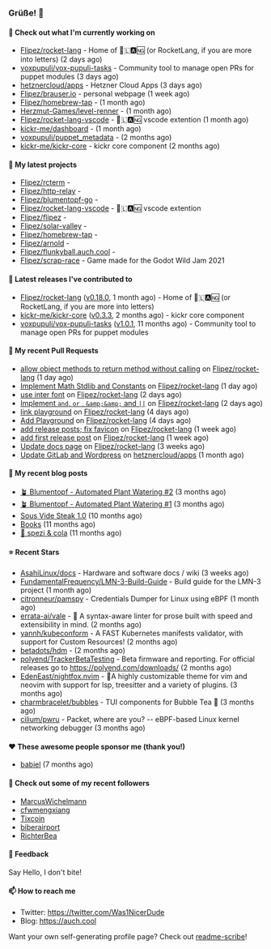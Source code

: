 ### Grüße! 👋

#### 👷 Check out what I'm currently working on

- [Flipez/rocket-lang](https://github.com/Flipez/rocket-lang) - Home of 🚀🇱🅰🆖 (or RocketLang, if you are more into letters) (2 days ago)
- [voxpupuli/vox-pupuli-tasks](https://github.com/voxpupuli/vox-pupuli-tasks) - Community tool to manage open PRs for puppet modules (3 days ago)
- [hetznercloud/apps](https://github.com/hetznercloud/apps) - Hetzner Cloud Apps (3 days ago)
- [Flipez/brauser.io](https://github.com/Flipez/brauser.io) - personal webpage (1 week ago)
- [Flipez/homebrew-tap](https://github.com/Flipez/homebrew-tap) -  (1 month ago)
- [Herzmut-Games/level-renner](https://github.com/Herzmut-Games/level-renner) -  (1 month ago)
- [Flipez/rocket-lang-vscode](https://github.com/Flipez/rocket-lang-vscode) - 🚀🇱🅰🆖 vscode extention (1 month ago)
- [kickr-me/dashboard](https://github.com/kickr-me/dashboard) -  (1 month ago)
- [voxpupuli/puppet_metadata](https://github.com/voxpupuli/puppet_metadata) -  (2 months ago)
- [kickr-me/kickr-core](https://github.com/kickr-me/kickr-core) - kickr core component (2 months ago)

#### 🌱 My latest projects

- [Flipez/rcterm](https://github.com/Flipez/rcterm) - 
- [Flipez/http-relay](https://github.com/Flipez/http-relay) - 
- [Flipez/blumentopf-go](https://github.com/Flipez/blumentopf-go) - 
- [Flipez/rocket-lang-vscode](https://github.com/Flipez/rocket-lang-vscode) - 🚀🇱🅰🆖 vscode extention
- [Flipez/flipez](https://github.com/Flipez/flipez) - 
- [Flipez/solar-valley](https://github.com/Flipez/solar-valley) - 
- [Flipez/homebrew-tap](https://github.com/Flipez/homebrew-tap) - 
- [Flipez/arnold](https://github.com/Flipez/arnold) - 
- [Flipez/flunkyball.auch.cool](https://github.com/Flipez/flunkyball.auch.cool) - 
- [Flipez/scrap-race](https://github.com/Flipez/scrap-race) - Game made for the Godot Wild Jam 2021


#### 🔭 Latest releases I've contributed to

- [Flipez/rocket-lang](https://github.com/Flipez/rocket-lang) ([v0.18.0](https://github.com/Flipez/rocket-lang/releases/tag/v0.18.0), 1 month ago) - Home of 🚀🇱🅰🆖 (or RocketLang, if you are more into letters)
- [kickr-me/kickr-core](https://github.com/kickr-me/kickr-core) ([v0.3.3](https://github.com/kickr-me/kickr-core/releases/tag/v0.3.3), 2 months ago) - kickr core component
- [voxpupuli/vox-pupuli-tasks](https://github.com/voxpupuli/vox-pupuli-tasks) ([v1.0.1](https://github.com/voxpupuli/vox-pupuli-tasks/releases/tag/v1.0.1), 11 months ago) - Community tool to manage open PRs for puppet modules

#### 🔨 My recent Pull Requests

- [allow object methods to return method without calling](https://github.com/Flipez/rocket-lang/pull/106) on [Flipez/rocket-lang](https://github.com/Flipez/rocket-lang) (1 day ago)
- [Implement Math Stdlib and Constants](https://github.com/Flipez/rocket-lang/pull/105) on [Flipez/rocket-lang](https://github.com/Flipez/rocket-lang) (1 day ago)
- [use inter font](https://github.com/Flipez/rocket-lang/pull/103) on [Flipez/rocket-lang](https://github.com/Flipez/rocket-lang) (2 days ago)
- [Implement `and`, `or` , `&amp;&amp;` and `||`](https://github.com/Flipez/rocket-lang/pull/102) on [Flipez/rocket-lang](https://github.com/Flipez/rocket-lang) (2 days ago)
- [link playground](https://github.com/Flipez/rocket-lang/pull/101) on [Flipez/rocket-lang](https://github.com/Flipez/rocket-lang) (4 days ago)
- [Add Playground](https://github.com/Flipez/rocket-lang/pull/100) on [Flipez/rocket-lang](https://github.com/Flipez/rocket-lang) (4 days ago)
- [add release posts; fix favicon](https://github.com/Flipez/rocket-lang/pull/99) on [Flipez/rocket-lang](https://github.com/Flipez/rocket-lang) (1 week ago)
- [add first release post](https://github.com/Flipez/rocket-lang/pull/98) on [Flipez/rocket-lang](https://github.com/Flipez/rocket-lang) (1 week ago)
- [Update docs page](https://github.com/Flipez/rocket-lang/pull/97) on [Flipez/rocket-lang](https://github.com/Flipez/rocket-lang) (3 weeks ago)
- [Update GitLab and Wordpress](https://github.com/hetznercloud/apps/pull/54) on [hetznercloud/apps](https://github.com/hetznercloud/apps) (1 month ago)

#### 📜 My recent blog posts

- [🪴 Blumentopf - Automated Plant Watering #2](https://auch.cool/posts/2022/blumentopf-2/) (3 months ago)
- [🪴 Blumentopf - Automated Plant Watering #1](https://auch.cool/posts/2022/blumentopf-1/) (3 months ago)
- [Sous Vide Steak 1.0](https://auch.cool/posts/2021/sous-vide/sous-vide-steak-1.0/) (10 months ago)
- [Books](https://auch.cool/books/) (11 months ago)
- [🥤 spezi &amp; cola](https://auch.cool/spezi/) (11 months ago)

#### ⭐ Recent Stars

- [AsahiLinux/docs](https://github.com/AsahiLinux/docs) - Hardware and software docs / wiki (3 weeks ago)
- [FundamentalFrequency/LMN-3-Build-Guide](https://github.com/FundamentalFrequency/LMN-3-Build-Guide) - Build guide for the LMN-3 project (1 month ago)
- [citronneur/pamspy](https://github.com/citronneur/pamspy) - Credentials Dumper for Linux using eBPF (1 month ago)
- [errata-ai/vale](https://github.com/errata-ai/vale) - :pencil: A syntax-aware linter for prose built with speed and extensibility in mind. (2 months ago)
- [yannh/kubeconform](https://github.com/yannh/kubeconform) - A FAST Kubernetes manifests validator, with support for Custom Resources! (2 months ago)
- [betadots/hdm](https://github.com/betadots/hdm) -  (2 months ago)
- [polyend/TrackerBetaTesting](https://github.com/polyend/TrackerBetaTesting) - Beta firmware and reporting. For official releases go to https://polyend.com/downloads/ (2 months ago)
- [EdenEast/nightfox.nvim](https://github.com/EdenEast/nightfox.nvim) - 🦊A highly customizable theme for vim and neovim with support for lsp, treesitter and a variety of plugins. (3 months ago)
- [charmbracelet/bubbles](https://github.com/charmbracelet/bubbles) - TUI components for Bubble Tea 🍡 (3 months ago)
- [cilium/pwru](https://github.com/cilium/pwru) - Packet, where are you? -- eBPF-based Linux kernel networking debugger (3 months ago)

#### ❤️ These awesome people sponsor me (thank you!)

- [babiel](https://github.com/babiel) (7 months ago)

#### 👯 Check out some of my recent followers

- [MarcusWichelmann](https://github.com/MarcusWichelmann)
- [cfwmengxiang](https://github.com/cfwmengxiang)
- [Tixcoin](https://github.com/Tixcoin)
- [biberairport](https://github.com/biberairport)
- [RichterBea](https://github.com/RichterBea)

#### 💬 Feedback

Say Hello, I don't bite!

#### 📫 How to reach me

- Twitter: https://twitter.com/Was1NicerDude
- Blog: https://auch.cool

Want your own self-generating profile page? Check out [readme-scribe](https://github.com/muesli/readme-scribe)!

